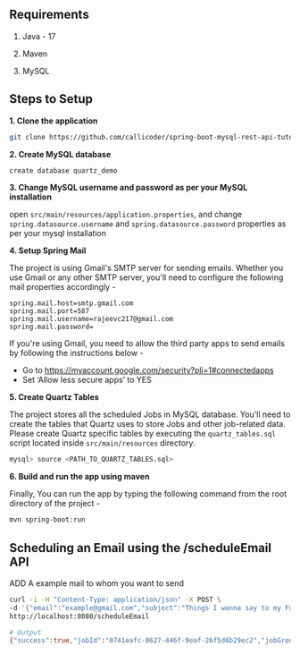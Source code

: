 ## Requirements

1. Java - 17

2. Maven 

3. MySQL 

## Steps to Setup

**1. Clone the application**

```bash
git clone https://github.com/callicoder/spring-boot-mysql-rest-api-tutorial.git
```

**2. Create MySQL database**

```bash
create database quartz_demo
```

**3. Change MySQL username and password as per your MySQL installation**

open `src/main/resources/application.properties`, and change `spring.datasource.username` and `spring.datasource.password` properties as per your mysql installation


**4. Setup Spring Mail**

The project is using Gmail's SMTP server for sending emails. Whether you use Gmail or any other SMTP server, you'll need to configure the following mail properties accordingly -

```properties
spring.mail.host=smtp.gmail.com
spring.mail.port=587
spring.mail.username=rajeevc217@gmail.com
spring.mail.password=
```

If you're using Gmail, you need to allow the third party apps to send emails by following the instructions below -

+ Go to https://myaccount.google.com/security?pli=1#connectedapps
+ Set ‘Allow less secure apps’ to YES

**5. Create Quartz Tables**

The project stores all the scheduled Jobs in MySQL database. You'll need to create the tables that Quartz uses to store Jobs and other job-related data. Please create Quartz specific tables by executing the `quartz_tables.sql` script located inside `src/main/resources` directory.

```bash
mysql> source <PATH_TO_QUARTZ_TABLES.sql>
```

**6. Build and run the app using maven**

Finally, You can run the app by typing the following command from the root directory of the project -

```bash
mvn spring-boot:run
```

## Scheduling an Email using the /scheduleEmail API

ADD A example mail to whom you want to send

```bash
curl -i -H "Content-Type: application/json" -X POST \
-d '{"email":"example@gmail.com","subject":"Things I wanna say to my Future self","body":"Dear Future me, <br><br> <b>Think Big And Don’t Listen To People Who Tell You It Can’t Be Done. Life’s Too Short To Think Small.</b> <br><br> Cheers, <br>Rajeev!","dateTime":"2018-09-04T16:15:00","timeZone":"Asia/Kolkata"}' \
http://localhost:8080/scheduleEmail

# Output
{"success":true,"jobId":"0741eafc-0627-446f-9eaf-26f5d6b29ec2","jobGroup":"email-jobs","message":"Email Scheduled Successfully!"}
```